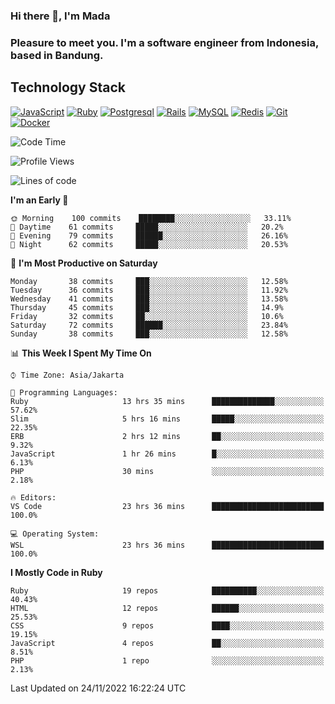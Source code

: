 ### Hi there 👋, I'm Mada
### Pleasure to meet you. I'm a software engineer from Indonesia, based in Bandung.

## Technology Stack

[![JavaScript](https://img.shields.io/badge/-JavaScript-%23F7DF1C?style=flat-square&logo=javascript&logoColor=000000&labelColor=%23F7DF1C&color=%23FFCE5A)](https://www.javascript.com/)
[![Ruby](https://img.shields.io/badge/Ruby-CC342D?style=flat-square&logo=ruby&logoColor=white)](https://www.ruby-lang.org/en/)
[![Postgresql](https://img.shields.io/badge/PostgreSQL-316192?style=flat-square&logo=postgresql&logoColor=ffffff)](https://www.postgresql.org/)
[![Rails](https://img.shields.io/badge/Ruby_on_Rails-CC0000?style=flat-square&logo=ruby-on-rails&logoColor=white)](https://rubyonrails.org/)
[![MySQL](https://img.shields.io/badge/-MySQL-4479A1?style=flat-square&logo=MySQL&logoColor=ffffff)](https://www.mysql.com/)
[![Redis](https://img.shields.io/badge/-Redis-DC382D?style=flat-square&logo=Redis&logoColor=ffffff)](https://redis.io/)
[![Git](https://img.shields.io/badge/-Git-%23F05032?style=flat-square&logo=git&logoColor=%23ffffff)](https://git-scm.com/)
[![Docker](https://img.shields.io/badge/-Docker-2496ED?style=flat-square&logo=docker&logoColor=ffffff)](https://www.docker.com/)
<!--
**madaarya/madaarya** is a ✨ _special_ ✨ repository because its `README.md` (this file) appears on your GitHub profile.

Here are some ideas to get you started:

- 🔭 I’m currently working on ...
- 🌱 I’m currently learning ...
- 👯 I’m looking to collaborate on ...
- 🤔 I’m looking for help with ...
- 💬 Ask me about ...
- 📫 How to reach me: ...
- 😄 Pronouns: ...
- ⚡ Fun fact: ...
-->
<!--START_SECTION:waka-->
![Code Time](http://img.shields.io/badge/Code%20Time-5%2C054%20hrs%2051%20mins-blue)

![Profile Views](http://img.shields.io/badge/Profile%20Views-0-blue)

![Lines of code](https://img.shields.io/badge/From%20Hello%20World%20I%27ve%20Written-863%20Thousand%20lines%20of%20code-blue)

**I'm an Early 🐤** 

```text
🌞 Morning    100 commits    ████████░░░░░░░░░░░░░░░░░   33.11% 
🌆 Daytime    61 commits     █████░░░░░░░░░░░░░░░░░░░░   20.2% 
🌃 Evening    79 commits     ██████░░░░░░░░░░░░░░░░░░░   26.16% 
🌙 Night      62 commits     █████░░░░░░░░░░░░░░░░░░░░   20.53%

```
📅 **I'm Most Productive on Saturday** 

```text
Monday       38 commits     ███░░░░░░░░░░░░░░░░░░░░░░   12.58% 
Tuesday      36 commits     ███░░░░░░░░░░░░░░░░░░░░░░   11.92% 
Wednesday    41 commits     ███░░░░░░░░░░░░░░░░░░░░░░   13.58% 
Thursday     45 commits     ███░░░░░░░░░░░░░░░░░░░░░░   14.9% 
Friday       32 commits     ██░░░░░░░░░░░░░░░░░░░░░░░   10.6% 
Saturday     72 commits     ██████░░░░░░░░░░░░░░░░░░░   23.84% 
Sunday       38 commits     ███░░░░░░░░░░░░░░░░░░░░░░   12.58%

```


📊 **This Week I Spent My Time On** 

```text
⌚︎ Time Zone: Asia/Jakarta

💬 Programming Languages: 
Ruby                     13 hrs 35 mins      ██████████████░░░░░░░░░░░   57.62% 
Slim                     5 hrs 16 mins       █████░░░░░░░░░░░░░░░░░░░░   22.35% 
ERB                      2 hrs 12 mins       ██░░░░░░░░░░░░░░░░░░░░░░░   9.32% 
JavaScript               1 hr 26 mins        █░░░░░░░░░░░░░░░░░░░░░░░░   6.13% 
PHP                      30 mins             ░░░░░░░░░░░░░░░░░░░░░░░░░   2.18%

🔥 Editors: 
VS Code                  23 hrs 36 mins      █████████████████████████   100.0%

💻 Operating System: 
WSL                      23 hrs 36 mins      █████████████████████████   100.0%

```

**I Mostly Code in Ruby** 

```text
Ruby                     19 repos            ██████████░░░░░░░░░░░░░░░   40.43% 
HTML                     12 repos            ██████░░░░░░░░░░░░░░░░░░░   25.53% 
CSS                      9 repos             ████░░░░░░░░░░░░░░░░░░░░░   19.15% 
JavaScript               4 repos             ██░░░░░░░░░░░░░░░░░░░░░░░   8.51% 
PHP                      1 repo              ░░░░░░░░░░░░░░░░░░░░░░░░░   2.13%

```



 Last Updated on 24/11/2022 16:22:24 UTC
<!--END_SECTION:waka-->
